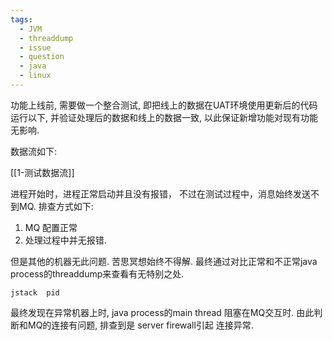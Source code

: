 ```yaml
---
tags:
  - JVM
  - threaddump
  - issue
  - question
  - java
  - linux
---
```

功能上线前, 需要做一个整合测试,  即把线上的数据在UAT环境使用更新后的代码运行以下, 并验证处理后的数据和线上的数据一致, 以此保证新增功能对现有功能无影响.

数据流如下:

[[1-测试数据流]]

进程开始时，进程正常启动并且没有报错， 不过在测试过程中，消息始终发送不到MQ.  排查方式如下:
1) MQ 配置正常
2) 处理过程中并无报错.



但是其他的机器无此问题.  苦思冥想始终不得解.  最终通过对比正常和不正常java process的threaddump来查看有无特别之处.

```shell
jstack  pid
```



最终发现在异常机器上时, java process的main thread 阻塞在MQ交互时.  由此判断和MQ的连接有问题, 排查到是 server firewall引起 连接异常.








